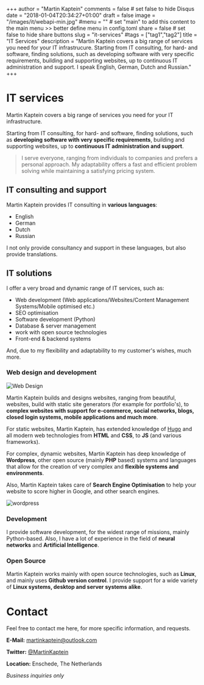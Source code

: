+++
author = "Martin Kaptein"
comments = false	# set false to hide Disqus
date = "2018-01-04T20:34:27+01:00"
draft = false
image = "/images/it/webapi-min.jpg"
#menu = ""		# set "main" to add this content to the main menu >> better define menu in config.toml
share = false	# set false to hide share buttons
slug = "it-services"
#tags = ["tag1","tag2"]
title = "IT Services"
description = "Martin Kaptein covers a big range of services you need for your IT infrastrucure. Starting from IT consulting, for hard- and software, finding solutions, such as developing software with very specific requirements, building and supporting websites, up to continuous IT administration and support. I speak English, German, Dutch and Russian."
+++



# IT services

Martin Kaptein covers a big range of services you need for your IT infrastructure. 

Starting from IT consulting, for hard- and software, finding solutions, such as **developing software with very specific requirements**, building and supporting websites, up to **continuous IT administration and support**.

> I serve everyone, ranging from individuals to companies and prefers a personal approach. My adaptability offers a fast and efficient problem solving while maintaining a satisfying pricing system.

## IT consulting and support

Martin Kaptein provides IT consulting in **various languages**:

- English
- German
- Dutch
- Russian

I not only provide consultancy and support in these languages, but also provide translations.

## IT solutions

I offer a very broad and dynamic range of IT services, such as:

- Web development (Web applications/Websites/Content Management Systems/Mobile optimised etc.)
- SEO optimisation
- Software development (Python)
- Database & server management
- work with open source technologies
- Front-end & backend systems

And, due to my flexibility and adaptability to my customer's wishes, much more. 

### Web design and development

![Web Design](/images/it/webdesign-min.jpg)

Martin Kaptein builds and designs websites, ranging from beautiful, websites, build with static site generators (for example for portfolio's), to **complex websites with support for e-commerce, social networks, blogs, closed login systems, mobile applications and much more**.

For static websites, Martin Kaptein, has extended knowledge of [Hugo](https://gohugo.io/) and all modern web technologies from **HTML** and **CSS**, to **JS** (and various frameworks).

For complex, dynamic websites, Martin Kaptein has deep knowledge of **Wordpress**, other open source (mainly **PHP** based) systems and languages that allow for the creation of very complex and **flexible systems and environments**.

Also, Martin Kaptein takes care of **Search Engine Optimisation** to help your website to score higher in Google, and other search engines.

![wordpress](/images/it/wordpress-illustration-min.jpg)


### Development

I provide software development, for the widest range of missions, mainly Python-based. Also, I have a lot of experience in the field of **neural networks** and **Artificial Intelligence**. 

### Open Source

Martin Kaptein works mainly with open source technologies, such as **Linux**, and mainly uses **Github version control**. I provide support for a wide variety of **Linux systems, desktop and server systems alike**.

# Contact

Feel free to contact me here, for more specific information, and requests.

**E-Mail:** [martinkaptein@outlook.com](mailto:martinkaptein@outlook.com)

**Twitter:** [@MartinKaptein](https://twitter.com/martinkaptein)

**Location:** Enschede, The Netherlands

*Business inquiries only*